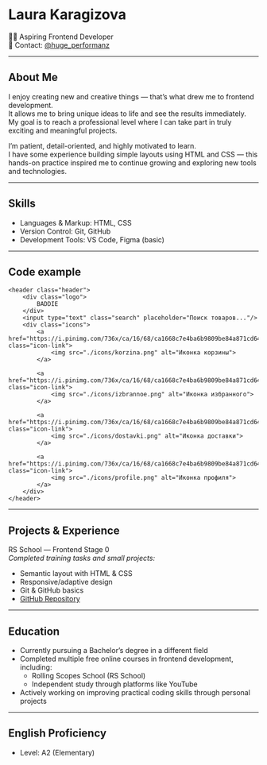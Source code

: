 # Laura Karagizova

👩‍💻 Aspiring Frontend Developer  
📧 Contact: [@huge_performanz](https://t.me/@wliqueur)

---

## About Me

I enjoy creating new and creative things — that’s what drew me to frontend development.  
It allows me to bring unique ideas to life and see the results immediately.  
My goal is to reach a professional level where I can take part in truly exciting and meaningful projects.

I’m patient, detail-oriented, and highly motivated to learn.  
I have some experience building simple layouts using HTML and CSS — this hands-on practice inspired me to continue growing and exploring new tools and technologies.

---

##  Skills

- Languages & Markup: HTML, CSS
- Version Control: Git, GitHub
- Development Tools: VS Code, Figma (basic)

---

##  Сode example
```
<header class="header">
    <div class="logo">
        BADDIE
    </div>
    <input type="text" class="search" placeholder="Поиск товаров..."/>
    <div class="icons">
        <a href="https://i.pinimg.com/736x/ca/16/68/ca1668c7e4ba6b9809be84a871cd6486.jpg" class="icon-link">
            <img src="./icons/korzina.png" alt="Иконка корзины">
        </a>

        <a href="https://i.pinimg.com/736x/ca/16/68/ca1668c7e4ba6b9809be84a871cd6486.jpg" class="icon-link">
            <img src="./icons/izbrannoe.png" alt="Иконка избранного">
        </a>

        <a href="https://i.pinimg.com/736x/ca/16/68/ca1668c7e4ba6b9809be84a871cd6486.jpg" class="icon-link">
            <img src="./icons/dostavki.png" alt="Иконка доставки">
        </a>

        <a href="https://i.pinimg.com/736x/ca/16/68/ca1668c7e4ba6b9809be84a871cd6486.jpg" class="icon-link">
            <img src="./icons/profile.png" alt="Иконка профиля">
        </a>
    </div>
</header>
```

---
 
##  Projects & Experience

RS School — Frontend Stage 0  
_Completed training tasks and small projects:_
- Semantic layout with HTML & CSS
- Responsive/adaptive design
- Git & GitHub basics
- [GitHub Repository](https://github.com/HugePerformanz)

---

## Education

- Currently pursuing a Bachelor’s degree in a different field
- Completed multiple free online courses in frontend development, including:
    - Rolling Scopes School (RS School)
    - Independent study through platforms like YouTube
- Actively working on improving practical coding skills through personal projects

---

##  English Proficiency

- Level: A2 (Elementary)